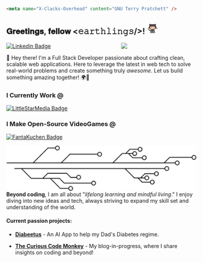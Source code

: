 ```html
<meta name="X-Clacks-Overhead" content="GNU Terry Pratchett" />
```

<h2> 𝐆𝐫𝐞𝐞𝐭𝐢𝐧𝐠𝐬, 𝐟𝐞𝐥𝐥𝐨𝐰 <𝚎𝚊𝚛𝚝𝚑𝚕𝚒𝚗𝚐𝚜/>! <img src="assets/octocat.gif" width="30px"></h2>

<img align='right' src='https://user-images.githubusercontent.com/5713670/87202985-820dcb80-c2b6-11ea-9f56-7ec461c497c3.gif' width='200"'>

[![Linkedin Badge](https://img.shields.io/badge/-jchusband-blue?style=flat-square&logo=Linkedin&logoColor=white&link=https://www.linkedin.com/in/jchusband/)](https://www.linkedin.com/in/jchusband/)

👋 Hey there! I'm a Full Stack Developer passionate about crafting clean, scalable web applications. Here to leverage the latest in web tech to solve real-world problems and create something truly _awesome_. Let us build something amazing together! 🌍🚀

### I Currently Work @

[![LittleStarMedia Badge](https://img.shields.io/badge/-LittleStarMedia-red?style=flat-square&logo=github&logoColor=white&link=https://github.com/littlestarmedia)](https://github.com/littlestarmedia)

### I Make Open-Source VideoGames @

[![FantaKuchen Badge](https://img.shields.io/badge/-FantaKuchen-orange?style=flat-square&logo=github&logoColor=white&link=https://github.com/fantakuchen)](https://github.com/fantakuchen)

<img align='left' src="/assets/divider.webp" >

**Beyond coding**, I am all about "_lifelong learning and mindful living_." I enjoy diving into new ideas and tech, always striving to expand my skill set and understanding of the world.

#### Current passion projects:

- **[Diabeetus](https://github.com/JamesHusband/Diabeetus)** - An AI App to help my Dad's Diabetes regime.

- **[The Curious Code Monkey](https://github.com/JamesHusband/TheCuriousCodeMonkey)** - My blog-in-progress, where I share insights on coding and beyond!
